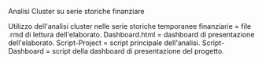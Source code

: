 Analisi Cluster su serie storiche finanziare

Utilizzo dell'analisi cluster nelle serie storiche temporanee finanziarie = file .rmd di lettura dell'elaborato.
Dashboard.html = dashboard di presentazione dell'elaborato. 
Script-Project = script principale dell'analisi.
Script-Dashboard = script della dashboard di presentazione del progetto.
